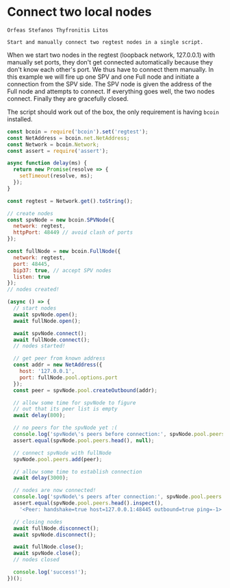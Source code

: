 # Connect two local nodes

```post-author
Orfeas Stefanos Thyfronitis Litos
```

```post-description
Start and manually connect two regtest nodes in a single script.
```

When we start two nodes in the regtest (loopback network, 127.0.0.1) with
manually set ports, they don't get connected automatically because they don't
know each other's port. We thus have to connect them manually. In this example
we will fire up one SPV and one Full node and initiate a connection from the
SPV side. The SPV node is given the address of the Full node and attempts to
connect. If everything goes well, the two nodes connect. Finally they are
gracefully closed.

The script should work out of the box, the only requirement is having `bcoin`
installed.

```javascript
const bcoin = require('bcoin').set('regtest');
const NetAddress = bcoin.net.NetAddress;
const Network = bcoin.Network;
const assert = require('assert');

async function delay(ms) {
  return new Promise(resolve => {
    setTimeout(resolve, ms);
  });
}

const regtest = Network.get().toString();

// create nodes
const spvNode = new bcoin.SPVNode({
  network: regtest,
  httpPort: 48449 // avoid clash of ports
});

const fullNode = new bcoin.FullNode({
  network: regtest,
  port: 48445,
  bip37: true, // accept SPV nodes
  listen: true
});
// nodes created!

(async () => {
  // start nodes
  await spvNode.open();
  await fullNode.open();

  await spvNode.connect();
  await fullNode.connect();
  // nodes started!

  // get peer from known address
  const addr = new NetAddress({
    host: '127.0.0.1',
    port: fullNode.pool.options.port
  });
  const peer = spvNode.pool.createOutbound(addr);

  // allow some time for spvNode to figure
  // out that its peer list is empty
  await delay(800);

  // no peers for the spvNode yet :(
  console.log('spvNode\'s peers before connection:', spvNode.pool.peers.head());
  assert.equal(spvNode.pool.peers.head(), null);

  // connect spvNode with fullNode
  spvNode.pool.peers.add(peer);

  // allow some time to establish connection
  await delay(3000);

  // nodes are now connected!
  console.log('spvNode\'s peers after connection:', spvNode.pool.peers.head());
  assert.equal(spvNode.pool.peers.head().inspect(),
    '<Peer: handshake=true host=127.0.0.1:48445 outbound=true ping=-1>');

  // closing nodes
  await fullNode.disconnect();
  await spvNode.disconnect();

  await fullNode.close();
  await spvNode.close();
  // nodes closed

  console.log('success!');
})();
```

